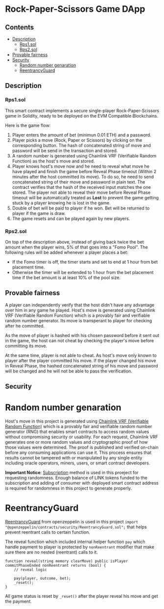 # Rock-Paper-Scissors Game DApp

## Contents

* [Description](#description)
    * [Rps1.sol](*Rps1.sol)
    * [Rps2.sol](*Rps2.sol)
* [Provable fairness](#Provable-fairness)
* [Security](#Security)
    * [Random number genaration](#Random-number-genaration)
    * [ReentrancyGuard](ReentrancyGuard)

## Description

### Rps1.sol

This smart contract implements a secure single-player Rock-Paper-Scissors game in Solidity, ready to be deployed on the EVM Compatible Blockchains.

Here is the game flow:
1. Player enters the amount of bet (minimun 0.01 ETH) and a password.
2. Player picks a move (Rock, Paper or Scissors) by clicking on the corresponding button. The hash of concatenated string of move and password will be send in the transaction and stored.
3. A random number is generated using Chainlink VRF (Verifiable Random Function) as the host's move and stored.
4. Player knows host's move now and he need to reveal what move he have played and finish the game before Reveal Phase timeout (Within 2 minutes after the host committed its move). To do so, he need to send concatenated string of their move and password in plain text. The contract verifies that the hash of the received input matches the one stored. The player not able to reveal their move before Reveal Phase timeout will be automatically treated as **Lost** to prevent the game getting stuck by a player knowing he is lost in the game.
5. Double of bet will be paid to player if he won. Bet will be returned to player if the game is draw. 
6. The game resets and can be played again by new players.

### Rps2.sol

On top of the description above, instead of giving back twice the bet amount when the player wins, 5% of that goes into a "Fomo Pool". The following rules will be added whenever a player places a bet:

- If the Fomo timer is off, the timer starts and set to end at 1 hour from bet placement time.
- Otherwise the timer will be extended to 1 hour from the bet placement time if the bet amount is at least 10% of the pool size.

## Provable fairness

A player can independently verify that the host didn't have any advantage over him in any game he played. Host's move is generated using Chainlink VRF (Verifiable Random Function) which is a provably fair and verifiable random number generator. Its move is transperant to player for checking after he committed.

As the move of player is hashed with his chosen password before it sent out in the game,
the host can not cheat by checking the player's move before committing its move.

At the same time, player is not able to cheat. As host's move only known to player after the player committed his move. If the player changed his move in Reveal Phase, the hashed concatenated string of his move and password will be changed and he will not be able to pass the verification.

## Security

# Random number genaration

Host's move in this project is generated using [Chainlink VRF (Verifiable Random Function)](https://docs.chain.link/vrf/v2/introduction) which is a provably fair and verifiable random number generator (RNG) that enables smart contracts to access random values without compromising security or usability. For each request, Chainlink VRF generates one or more random values and cryptographic proof of how those values were determined. The proof is published and verified on-chain before any consuming applications can use it. This process ensures that results cannot be tampered with or manipulated by any single entity including oracle operators, miners, users, or smart contract developers.

**Important Notice**: [Subscription](https://docs.chain.link/vrf/v2/subscription) method is used in this proeject for requesting randomness. Enough balance of LINK tokens funded to the subscription and adding of consumer with deployed smart contract address is required for randomness in this project to generate properly.

# ReentrancyGuard

[ReentrancyGuard](https://docs.openzeppelin.com/contracts/4.x/api/security#ReentrancyGuard) from openzeppelin is used in this project
`import "@openzeppelin/contracts/security/ReentrancyGuard.sol";`
that helps prevent reentrant calls to certain function.

The reveal function which included internal helper function `pay` which handle payment to player is protected by `nonReentrant` modifier that make sure there are no nested (reentrant) calls to it.

```solidity
function reveal(string memory clearMove) public isPlayer commitPhaseEnded nonReentrant returns (bool) {
    // reveal logic
    
    pay(player, outcome, bet);
    _reset();
}
```

All game status is reset by `_reset()` after the player reveal his move and get the payment.

